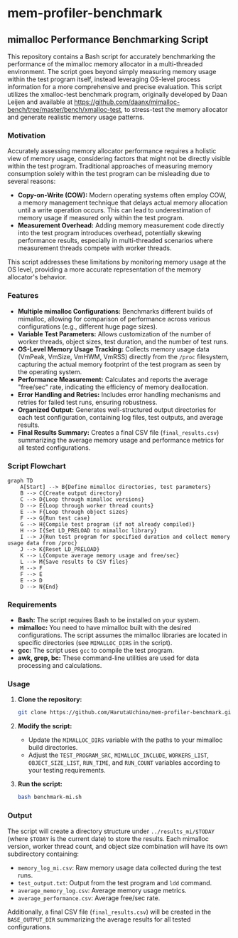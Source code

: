 # mem-profiler-benchmark
## mimalloc Performance Benchmarking Script

This repository contains a Bash script for accurately benchmarking the performance of the mimalloc memory allocator in a multi-threaded environment. The script goes beyond simply measuring memory usage within the test program itself, instead leveraging OS-level process information for a more comprehensive and precise evaluation. This script utilizes the xmalloc-test benchmark program, originally developed by Daan Leijen and available at https://github.com/daanx/mimalloc-bench/tree/master/bench/xmalloc-test, to stress-test the memory allocator and generate realistic memory usage patterns.

### Motivation

Accurately assessing memory allocator performance requires a holistic view of memory usage, considering factors that might not be directly visible within the test program. Traditional approaches of measuring memory consumption solely within the test program can be misleading due to several reasons:

* **Copy-on-Write (COW):** Modern operating systems often employ COW, a memory management technique that delays actual memory allocation until a write operation occurs. This can lead to underestimation of memory usage if measured only within the test program.
* **Measurement Overhead:**  Adding memory measurement code directly into the test program introduces overhead, potentially skewing performance results, especially in multi-threaded scenarios where measurement threads compete with worker threads.

This script addresses these limitations by monitoring memory usage at the OS level, providing a more accurate representation of the memory allocator's behavior.

### Features

* **Multiple mimalloc Configurations:** Benchmarks different builds of mimalloc, allowing for comparison of performance across various configurations (e.g., different huge page sizes).
* **Variable Test Parameters:**  Allows customization of the number of worker threads, object sizes, test duration, and the number of test runs.
* **OS-Level Memory Usage Tracking:**  Collects memory usage data (VmPeak, VmSize, VmHWM, VmRSS) directly from the `/proc` filesystem, capturing the actual memory footprint of the test program as seen by the operating system.
* **Performance Measurement:**  Calculates and reports the average "free/sec" rate, indicating the efficiency of memory deallocation.
* **Error Handling and Retries:**  Includes error handling mechanisms and retries for failed test runs, ensuring robustness.
* **Organized Output:**  Generates well-structured output directories for each test configuration, containing log files, test outputs, and average results.
* **Final Results Summary:**  Creates a final CSV file (`final_results.csv`) summarizing the average memory usage and performance metrics for all tested configurations.

### Script Flowchart

```mermaid
graph TD
    A[Start] --> B{Define mimalloc directories, test parameters}
    B --> C{Create output directory}
    C --> D{Loop through mimalloc versions}
    D --> E{Loop through worker thread counts}
    E --> F{Loop through object sizes}
    F --> G{Run test case}
    G --> H{Compile test program (if not already compiled)}
    H --> I{Set LD_PRELOAD to mimalloc library}
    I --> J{Run test program for specified duration and collect memory usage data from /proc}
    J --> K{Reset LD_PRELOAD}
    K --> L{Compute average memory usage and free/sec}
    L --> M{Save results to CSV files}
    M --> F
    F --> E
    E --> D
    D --> N{End}
```

### Requirements

* **Bash:** The script requires Bash to be installed on your system.
* **mimalloc:** You need to have mimalloc built with the desired configurations. The script assumes the mimalloc libraries are located in specific directories (see `MIMALLOC_DIRS` in the script).
* **gcc:** The script uses `gcc` to compile the test program.
* **awk, grep, bc:** These command-line utilities are used for data processing and calculations.

### Usage

1. **Clone the repository:**
   ```bash
   git clone https://github.com/HarutaUchino/mem-profiler-benchmark.git
   ```

2. **Modify the script:**
   * Update the `MIMALLOC_DIRS` variable with the paths to your mimalloc build directories.
   * Adjust the `TEST_PROGRAM_SRC`, `MIMALLOC_INCLUDE`, `WORKERS_LIST`, `OBJECT_SIZE_LIST`, `RUN_TIME`, and `RUN_COUNT` variables according to your testing requirements.

3. **Run the script:**
   ```bash
   bash benchmark-mi.sh
   ```

### Output

The script will create a directory structure under `../results_mi/$TODAY` (where `$TODAY` is the current date) to store the results. Each mimalloc version, worker thread count, and object size combination will have its own subdirectory containing:

* `memory_log_mi.csv`: Raw memory usage data collected during the test runs.
* `test_output.txt`: Output from the test program and `ldd` command.
* `average_memory_log.csv`: Average memory usage metrics.
* `average_performance.csv`: Average free/sec rate.

Additionally, a final CSV file (`final_results.csv`) will be created in the `BASE_OUTPUT_DIR` summarizing the average results for all tested configurations.
